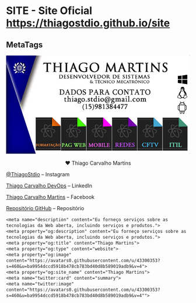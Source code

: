 # SITE - Site Oficial https://thiagostdio.github.io/site



## MetaTags

![](bs.png)

<div align="center"> ♥ Thiago Carvalho Martins</div>

[@ThiagoStdio](https://www.instagram.com/thiagostdio/) – Instagram</br>

[Thiago Carvalho DevOps](https://www.linkedin.com/in/thiago-c-621365175/) – LinkedIn</br>

[Thiago Carvalho Martins](https://www.facebook.com/password.iso.27001/) – Facebook </br>

[Repositório GitHub](https://github.com/ThiagoStdio?tab=repositories) – Repositório</br>


<!-- Markdown link & img dfn's -->
[XAMARIN]: https://img.shields.io/badge/XAMARIN-TRUE-white
[Teste de usabilidade]: https://img.shields.io/badge/TestedeUsabilidade-OK-black
[DOWNLOADS]: https://img.shields.io/badge/Downloads-X-cyan
[JAVA]: https://img.shields.io/badge/JAVA-TRUE-pink
[CSS]: https://img.shields.io/badge/CSS-TRUE-green
[HTML]: https://img.shields.io/badge/HTML-TRUE-blue
[PHP]: https://img.shields.io/badge/PHP-TRUE-red
[FP]: https://img.shields.io/badge/FernandoPrestes-FLAG-yellow
[ARDUINO]: https://img.shields.io/badge/Arduino-UNO-yellowgreen
[CS]: https://img.shields.io/badge/C-Sharp-cyan

    <meta name="description" content="Eu forneço serviços sobre as tecnologias da Web aberta, incluindo serviços e produtos.">
    <meta property="og:description" content="Eu forneço serviços sobre as tecnologias da Web aberta, incluindo serviços e produtos.">
    <meta property="og:title" content="Thiago Martins">
    <meta property="og:type" content="website">
    <meta property="og:image" content="https://avatars0.githubusercontent.com/u/43300353?s=460&u=ba9954dccd5918b478cb783bd40d8b589019adb9&v=4">
    <meta property="og:site_name" content="Thiago Martins">
    <meta name="twitter:card" content="summary">
    <meta name="twitter:image" content="https://avatars0.githubusercontent.com/u/43300353?s=460&u=ba9954dccd5918b478cb783bd40d8b589019adb9&v=4"">
